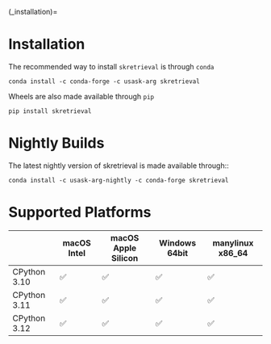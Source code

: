 
(_installation)=
# Installation

The recommended way to install `skretrieval` is through `conda`

    conda install -c conda-forge -c usask-arg skretrieval

Wheels are also made available through `pip`

    pip install skretrieval


# Nightly Builds

The latest nightly version of skretrieval is made available through::

    conda install -c usask-arg-nightly -c conda-forge skretrieval

# Supported Platforms
|   | macOS Intel | macOS Apple Silicon | Windows 64bit | manylinux x86_64 |
|---------------|----|-----|-----|-----|
| CPython 3.10  | ✅ | ✅  | ✅  | ✅  |
| CPython 3.11  | ✅ | ✅  | ✅  | ✅  |
| CPython 3.12  | ✅ | ✅  | ✅  | ✅  |
